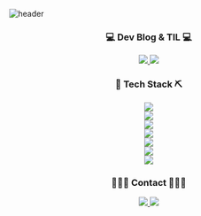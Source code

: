 ![header](https://capsule-render.vercel.app/api?type=waving&color=timeGradient&height=300&section=header&text=Baek's%20Github&fontSize=90)

<div align=center>
	<h3>💻 Dev Blog & TIL 💻</h3>
    <a href="https://megas.tistory.com">
        <img src="https://img.shields.io/badge/Tistory-F54B02?style=for-the-badge&logo=Tistory&logoColor=white"> 
    </a>
    <a href="https://megaseunghan.notion.site/">
      <img src="https://img.shields.io/badge/notion-000000?style=for-the-badge&logo=Notion&locoColor=while">
    </a>
</div>



<div align=center>
	<h3>🔧 Tech Stack ⛏️</h3>
    <img src="https://img.shields.io/badge/Java-007396?style=for-the-badge&logo=Conda-Forge&logoColor=white" />
    <br>
    <img src="https://img.shields.io/badge/Kotlin-7F52FF?style=for-the-badge&logo=kotlin&logoColor=white">
    <br>
    <img src="https://img.shields.io/badge/Spring Boot-6DB33F?style=for-the-badge&logo=spring boot&logoColor=white"> 
    <br>
    <img src="https://img.shields.io/badge/JPA-6DB33F?style=for-the-badge&logo=Spring&logoColor=white" />
    <br>
    <img src="https://img.shields.io/badge/mysql-4479A1?style=for-the-badge&logo=mysql&logoColor=white"> 
    <br>
  	<img src="https://img.shields.io/badge/GitHub-181717?style=for-the-badge&logo=GitHub&logoColor=white" />
    <br>
    <img src="https://img.shields.io/badge/Intellij IDEA-000000?style=for-the-badge&logo=IntelliJ IDEA&logoColor=white"/>
    <br>
</div>

<div align=center>
	<h3>🧑🏻‍💻 Contact 🧑🏻‍💻</h3>
    <a href="https://www.instagram.com/megaseunghan/">
        <img src="https://img.shields.io/badge/Instagram-E4405F?style=for-the-badge&logo=Instagram&logoColor=white"> 
    </a>
    <a href="mailto:skud11311@gmail.com">
        <img src="https://img.shields.io/badge/Gmail-EA4335?style=for-the-badge&logo=Gmail&logoColor=white"> 
    </a>
</div>
